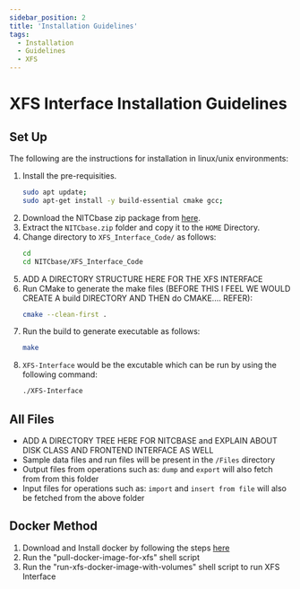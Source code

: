 ```yaml
---
sidebar_position: 2
title: 'Installation Guidelines'
tags:
  - Installation
  - Guidelines
  - XFS
---
```

# XFS Interface Installation Guidelines
## Set Up

The following are the instructions for installation in linux/unix environments:
1. Install the pre-requisities.
    ```bash
    sudo apt update;
    sudo apt-get install -y build-essential cmake gcc;
    ```
2. Download the NITCbase zip package from [here](https://github.com/Nitcbase/nitcbase-download/blob/main/NITCbase.zip).
3. Extract the `NITCbase.zip` folder and copy it to the `HOME` Directory.
4. Change directory to `XFS_Interface_Code/`  as follows:
    ```bash
    cd
    cd NITCbase/XFS_Interface_Code
    ```
5. ADD A DIRECTORY STRUCTURE HERE FOR THE XFS INTERFACE
6. Run CMake to generate the make files (BEFORE THIS I FEEL WE WOULD CREATE A build DIRECTORY AND THEN do CMAKE.... REFER):
    ```bash
    cmake --clean-first .
    ```
7. Run the build to generate executable as follows:
    ```bash
    make
    ```
8. `XFS-Interface` would be the excutable which can be run by using the following command:
    ```bash
    ./XFS-Interface
    ```

## All Files 

* ADD A DIRECTORY TREE HERE FOR NITCBASE and EXPLAIN ABOUT DISK CLASS AND FRONTEND INTERFACE AS WELL
* Sample data files and run files will be present in the `/Files` directory
* Output files from operations such as: `dump` and `export` will also fetch from from this folder
* Input files for operations such as: `import` and `insert from file` will also be fetched from the above folder



## Docker Method

1. Download and Install docker by following the steps [here](https://docs.docker.com/get-docker/)
2. Run the "pull-docker-image-for-xfs" shell script
3. Run the "run-xfs-docker-image-with-volumes" shell script to run XFS Interface